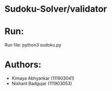 # Sudoku-Solver/validator

# Run:

Run file:
python3 sudoku.py

# Authors:

* Kimaya Abhyankar (111903041) 
* Nishant Badgujar (111903053)
